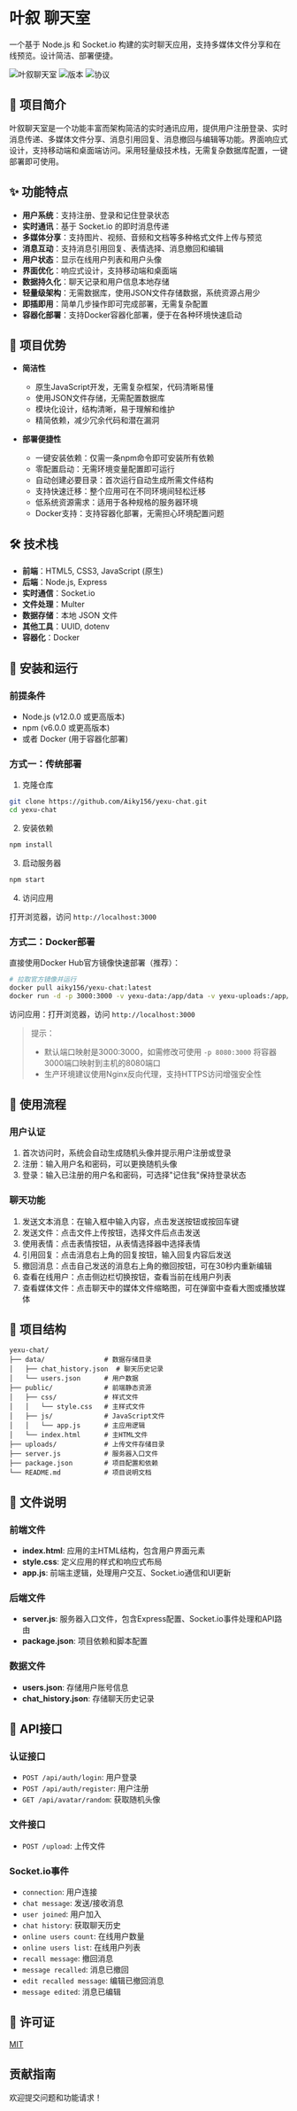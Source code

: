 # 叶叙 聊天室

一个基于 Node.js 和 Socket.io 构建的实时聊天应用，支持多媒体文件分享和在线预览。设计简洁、部署便捷。

![叶叙聊天室](https://img.shields.io/badge/叶叙-聊天室-brightgreen)
![版本](https://img.shields.io/badge/版本-1.0.0-blue)
![协议](https://img.shields.io/badge/协议-MIT-orange)

## 📝 项目简介

叶叙聊天室是一个功能丰富而架构简洁的实时通讯应用，提供用户注册登录、实时消息传递、多媒体文件分享、消息引用回复、消息撤回与编辑等功能。界面响应式设计，支持移动端和桌面端访问。采用轻量级技术栈，无需复杂数据库配置，一键部署即可使用。

## ✨ 功能特点

- **用户系统**：支持注册、登录和记住登录状态
- **实时通讯**：基于 Socket.io 的即时消息传递
- **多媒体分享**：支持图片、视频、音频和文档等多种格式文件上传与预览
- **消息互动**：支持消息引用回复、表情选择、消息撤回和编辑
- **用户状态**：显示在线用户列表和用户头像
- **界面优化**：响应式设计，支持移动端和桌面端
- **数据持久化**：聊天记录和用户信息本地存储
- **轻量级架构**：无需数据库，使用JSON文件存储数据，系统资源占用少
- **即插即用**：简单几步操作即可完成部署，无需复杂配置
- **容器化部署**：支持Docker容器化部署，便于在各种环境快速启动

## 💪 项目优势

- **简洁性**
  - 原生JavaScript开发，无需复杂框架，代码清晰易懂
  - 使用JSON文件存储，无需配置数据库
  - 模块化设计，结构清晰，易于理解和维护
  - 精简依赖，减少冗余代码和潜在漏洞

- **部署便捷性**
  - 一键安装依赖：仅需一条npm命令即可安装所有依赖
  - 零配置启动：无需环境变量配置即可运行
  - 自动创建必要目录：首次运行自动生成所需文件结构
  - 支持快速迁移：整个应用可在不同环境间轻松迁移
  - 低系统资源需求：适用于各种规格的服务器环境
  - Docker支持：支持容器化部署，无需担心环境配置问题

## 🛠️ 技术栈

- **前端**：HTML5, CSS3, JavaScript (原生)
- **后端**：Node.js, Express
- **实时通信**：Socket.io
- **文件处理**：Multer
- **数据存储**：本地 JSON 文件
- **其他工具**：UUID, dotenv
- **容器化**：Docker

## 🚀 安装和运行

### 前提条件

- Node.js (v12.0.0 或更高版本)
- npm (v6.0.0 或更高版本)
- 或者 Docker (用于容器化部署)

### 方式一：传统部署

1. 克隆仓库

```bash
git clone https://github.com/Aiky156/yexu-chat.git
cd yexu-chat
```

2. 安装依赖

```bash
npm install
```

3. 启动服务器

```bash
npm start
```

4. 访问应用

打开浏览器，访问 `http://localhost:3000`

### 方式二：Docker部署

直接使用Docker Hub官方镜像快速部署（推荐）：

```bash
# 拉取官方镜像并运行
docker pull aiky156/yexu-chat:latest
docker run -d -p 3000:3000 -v yexu-data:/app/data -v yexu-uploads:/app/uploads --name yexu-chat aiky156/yexu-chat:latest
```

访问应用：打开浏览器，访问 `http://localhost:3000`

> 提示：
> - 默认端口映射是3000:3000，如需修改可使用 `-p 8080:3000` 将容器3000端口映射到主机的8080端口
> - 生产环境建议使用Nginx反向代理，支持HTTPS访问增强安全性

## 📱 使用流程

### 用户认证

1. 首次访问时，系统会自动生成随机头像并提示用户注册或登录
2. 注册：输入用户名和密码，可以更换随机头像
3. 登录：输入已注册的用户名和密码，可选择"记住我"保持登录状态

### 聊天功能

1. 发送文本消息：在输入框中输入内容，点击发送按钮或按回车键
2. 发送文件：点击文件上传按钮，选择文件后点击发送
3. 使用表情：点击表情按钮，从表情选择器中选择表情
4. 引用回复：点击消息右上角的回复按钮，输入回复内容后发送
5. 撤回消息：点击自己发送的消息右上角的撤回按钮，可在30秒内重新编辑
6. 查看在线用户：点击侧边栏切换按钮，查看当前在线用户列表
7. 查看媒体文件：点击聊天中的媒体文件缩略图，可在弹窗中查看大图或播放媒体

## 📁 项目结构

```
yexu-chat/
├── data/               # 数据存储目录
│   ├── chat_history.json  # 聊天历史记录
│   └── users.json      # 用户数据
├── public/             # 前端静态资源
│   ├── css/            # 样式文件
│   │   └── style.css   # 主样式文件
│   ├── js/             # JavaScript文件
│   │   └── app.js      # 主应用逻辑
│   └── index.html      # 主HTML文件
├── uploads/            # 上传文件存储目录
├── server.js           # 服务器入口文件
├── package.json        # 项目配置和依赖
└── README.md           # 项目说明文档
```

## 📄 文件说明

### 前端文件

- **index.html**: 应用的主HTML结构，包含用户界面元素
- **style.css**: 定义应用的样式和响应式布局
- **app.js**: 前端主逻辑，处理用户交互、Socket.io通信和UI更新

### 后端文件

- **server.js**: 服务器入口文件，包含Express配置、Socket.io事件处理和API路由
- **package.json**: 项目依赖和脚本配置

### 数据文件

- **users.json**: 存储用户账号信息
- **chat_history.json**: 存储聊天历史记录

## 🔧 API接口

### 认证接口

- `POST /api/auth/login`: 用户登录
- `POST /api/auth/register`: 用户注册
- `GET /api/avatar/random`: 获取随机头像

### 文件接口

- `POST /upload`: 上传文件

### Socket.io事件

- `connection`: 用户连接
- `chat message`: 发送/接收消息
- `user joined`: 用户加入
- `chat history`: 获取聊天历史
- `online users count`: 在线用户数量
- `online users list`: 在线用户列表
- `recall message`: 撤回消息
- `message recalled`: 消息已撤回
- `edit recalled message`: 编辑已撤回消息
- `message edited`: 消息已编辑

## 📝 许可证

[MIT](LICENSE)

## 贡献指南

欢迎提交问题和功能请求！
